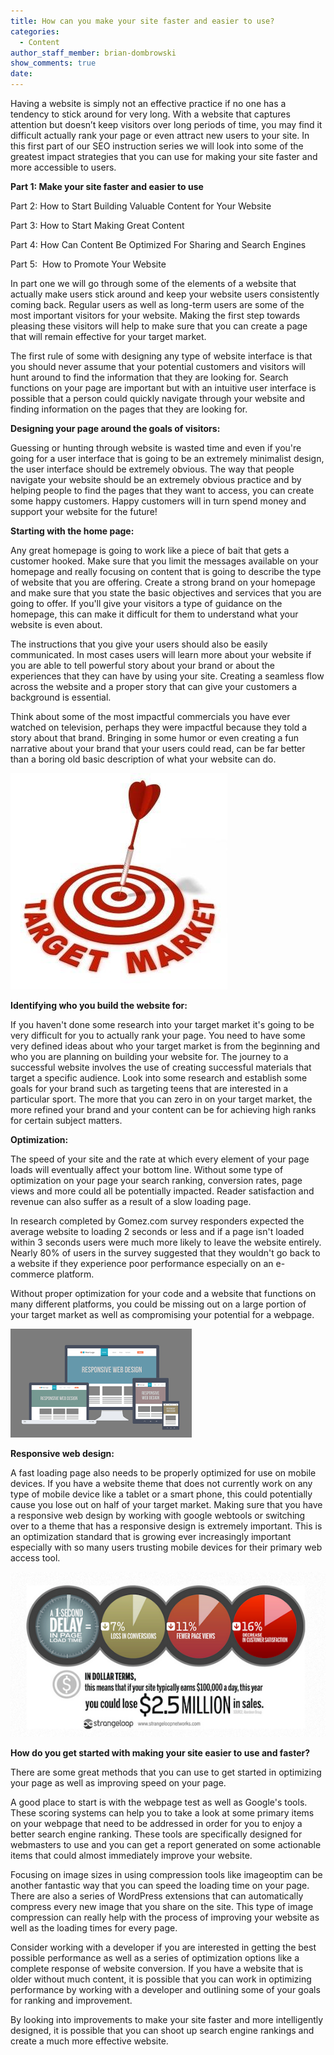 ```yaml
---
title: How can you make your site faster and easier to use?
categories:
  - Content
author_staff_member: brian-dombrowski
show_comments: true
date:
---
```



Having a website is simply not an effective practice if no one has a tendency to stick around for very long. With a website that captures attention but doesn’t keep visitors over long periods of time, you may find it difficult actually rank your page or even attract new users to your site. In this first part of our SEO instruction series we will look into some of the greatest impact strategies that you can use for making your site faster and more accessible to users.

**Part 1: Make your site faster and easier to use**

Part 2: How to Start Building Valuable Content for Your Website

Part 3: How to Start Making Great Content

Part 4: How Can Content Be Optimized For Sharing and Search Engines

Part 5: &nbsp;How to Promote Your Website

In part one we will go through some of the elements of a website that actually make users stick around and keep your website users consistently coming back. Regular users as well as long-term users are some of the most important visitors for your website. Making the first step towards pleasing these visitors will help to make sure that you can create a page that will remain effective for your target market.

The first rule of some with designing any type of website interface is that you should never assume that your potential customers and visitors will hunt around to find the information that they are looking for. Search functions on your page are important but with an intuitive user interface is possible that a person could quickly navigate through your website and finding information on the pages that they are looking for.

**Designing your page around the goals of visitors:**

Guessing or hunting through website is wasted time and even if you're going for a user interface that is going to be an extremely minimalist design, the user interface should be extremely obvious. The way that people navigate your website should be an extremely obvious practice and by helping people to find the pages that they want to access, you can create some happy customers. Happy customers will in turn spend money and support your website for the future!

**Starting with the home page:**

Any great homepage is going to work like a piece of bait that gets a customer hooked. Make sure that you limit the messages available on your homepage and really focusing on content that is going to describe the type of website that you are offering. Create a strong brand on your homepage and make sure that you state the basic objectives and services that you are going to offer. If you'll give your visitors a type of guidance on the homepage, this can make it difficult for them to understand what your website is even about.

The instructions that you give your users should also be easily communicated. In most cases users will learn more about your website if you are able to tell powerful story about your brand or about the experiences that they can have by using your site. Creating a seamless flow across the website and a proper story that can give your customers a background is essential.

Think about some of the most impactful commercials you have ever watched on television, perhaps they were impactful because they told a story about that brand. Bringing in some humor or even creating a fun narrative about your brand that your users could read, can be far better than a boring old basic description of what your website can do.

![](/uploads/versions/31345-347x346-target-market-bullseye---x----347-346x---.JPG)

**Identifying who you build the website for:**

If you haven't done some research into your target market it's going to be very difficult for you to actually rank your page. You need to have some very defined ideas about who your target market is from the beginning and who you are planning on building your website for. The journey to a successful website involves the use of creating successful materials that target a specific audience. Look into some research and establish some goals for your brand such as targeting teens that are interested in a particular sport. The more that you can zero in on your target market, the more refined your brand and your content can be for achieving high ranks for certain subject matters.

**Optimization:**

The speed of your site and the rate at which every element of your page loads will eventually affect your bottom line. Without some type of optimization on your page your search ranking, conversion rates, page views and more could all be potentially impacted. Reader satisfaction and revenue can also suffer as a result of a slow loading page.

In research completed by Gomez.com survey responders expected the average website to loading 2 seconds or less and if a page isn't loaded within 3 seconds users were much more likely to leave the website entirely. Nearly 80% of users in the survey suggested that they wouldn't go back to a website if they experience poor performance especially on an e-commerce platform.

Without proper optimization for your code and a website that functions on many different platforms, you could be missing out on a large portion of your target market as well as compromising your potential for a webpage.

![](/uploads/versions/download---x----290-174x---.png)

**Responsive web design:**

A fast loading page also needs to be properly optimized for use on mobile devices. If you have a website theme that does not currently work on any type of mobile device like a tablet or a smart phone, this could potentially cause you lose out on half of your target market. Making sure that you have a responsive web design by working with google webtools or switching over to a theme that has a responsive design is extremely important. This is an optimization standard that is growing ever increasingly important especially with so many users trusting mobile devices for their primary web access tool.

![](/uploads/versions/fastsite1---x----560-293x---.png)

**How do you get started with making your site easier to use and faster?**

There are some great methods that you can use to get started in optimizing your page as well as improving speed on your page.

A good place to start is with the webpage test as well as Google's tools. These scoring systems can help you to take a look at some primary items on your webpage that need to be addressed in order for you to enjoy a better search engine ranking. These tools are specifically designed for webmasters to use and you can get a report generated on some actionable items that could almost immediately improve your website.

Focusing on image sizes in using compression tools like imageoptim can be another fantastic way that you can speed the loading time on your page. There are also a series of WordPress extensions that can automatically compress every new image that you share on the site. This type of image compression can really help with the process of improving your website as well as the loading times for every page.

Consider working with a developer if you are interested in getting the best possible performance as well as a series of optimization options like a complete response of website conversion. If you have a website that is older without much content, it is possible that you can work in optimizing performance by working with a developer and outlining some of your goals for ranking and improvement.

By looking into improvements to make your site faster and more intelligently designed, it is possible that you can shoot up search engine rankings and create a much more effective website.